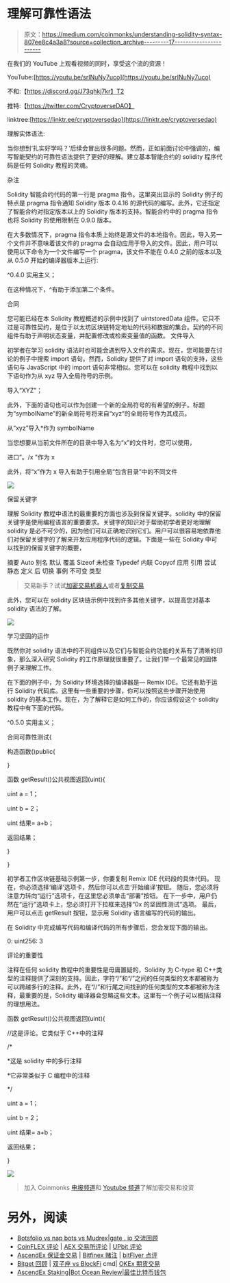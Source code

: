 # 理解可靠性语法

> 原文：<https://medium.com/coinmonks/understanding-solidity-syntax-807ee8c4a3a8?source=collection_archive---------17----------------------->

在我们的 YouTube 上观看视频的同时，享受这个流的资源！

YouTube:[https://youtu.be/srINuNy7uco](https://youtu.be/srINuNy7uco)

不和:【https://discord.gg/J73qhkj7kr】T2

推特:【https://twitter.com/CryptoverseDAO】

linktree:[https://linktr.ee/cryptoversedao](https://linktr.ee/cryptoversedao)

理解实体语法:

当你想到‘扎实好学吗？’后续会冒出很多问题。然而，正如前面讨论中强调的，编写智能契约的可靠性语法提供了更好的理解。建立基本智能合约的 solidity 程序代码是任何 Solidity 教程的灵魂。

杂注

Solidity 智能合约代码的第一行是 pragma 指令。这里突出显示的 Solidity 例子的特点是 pragma 指令通知 Solidity 版本 0.4.16 的源代码的编写。此外，它还指定了智能合约对指定版本以上的 Solidity 版本的支持。智能合约中的 pragma 指令也将 Solidity 的使用限制在 0.9.0 版本。

在大多数情况下，pragma 指令本质上始终是源文件的本地指令。因此，导入另一个文件并不意味着该文件的 pragma 会自动应用于导入的文件。因此，用户可以使用以下命令为一个文件编写一个 pragma，该文件不能在 0.4.0 之前的版本以及从 0.5.0 开始的编译器版本上运行:

^0.4.0 实用主义；

在这种情况下，^有助于添加第二个条件。

合同

您可能已经在本 Solidity 教程概述的示例中找到了 uintstoredData 组件。它只不过是可靠性契约，是位于以太坊区块链特定地址的代码和数据的集合。契约的不同组件有助于声明状态变量，并配置修改或检索变量值的函数。
文件导入

初学者在学习 solidity 语法时也可能会遇到导入文件的需求。现在，您可能要在讨论的例子中搜索 import 语句。然而，Solidity 提供了对 import 语句的支持，这些语句与 JavaScript 中的 import 语句非常相似。您可以在 solidity 教程中找到以下语句作为从 xyz 导入全局符号的示例。

导入“XYZ”；

此外，下面的语句也可以作为创建一个新的全局符号的有希望的例子。标题为“symbolName”的新全局符号将来自“xyz”的全局符号作为其成员。

从“xyz”导入*作为 symbolName

当您想要从当前文件所在的目录中导入名为“x”的文件时，您可以使用，

进口”。/x "作为 x

此外，将“x”作为 x 导入有助于引用全局“包含目录”中的不同文件

![](img/90974197d0c60682c2cd79ba73561e71.png)

保留关键字

理解 Solidity 教程中语法的最重要的方面也涉及到保留关键字。solidity 中的保留关键字是使用编程语言的重要要求。关键字的知识对于帮助初学者更好地理解 solidity 是必不可少的，因为他们可以正确地识别它们。用户可以很容易地依靠他们对保留关键字的了解来开发应用程序代码的逻辑。下面是一些在 Solidity 中可以找到的保留关键字的概要，

摘要
Auto
别名
默认
覆盖
Sizeof
未检查
Typedef
内联
Copyof
应用
引用
尝试
静态
定义
后
切换
事例
不可变
类型

> 交易新手？试试[加密交易机器人](/coinmonks/crypto-trading-bot-c2ffce8acb2a)或者[复制交易](/coinmonks/top-10-crypto-copy-trading-platforms-for-beginners-d0c37c7d698c)

此外，您可以在 solidity 区块链示例中找到许多其他关键字，以提高您对基本 solidity 语法的了解。

![](img/5f8a6d866b2b320eba1712a3fbbef146.png)

学习坚固的运作

既然你对 solidity 语法中的不同组件以及它们与智能合约功能的关系有了清晰的印象，那么深入研究 Solidity 的工作原理就很重要了。让我们举一个最常见的固体例子来理解工作。

在下面的例子中，为 Solidity 环境选择的编译器是— Remix IDE。它还有助于运行 Solidity 代码库。这里有一些重要的步骤，你可以按照这些步骤开始使用 solidity 的基本工作。现在，为了解释它是如何工作的，你应该假设这个 solidity 教程中有下面的代码。

^0.5.0 实用主义；

合同可靠性测试{

构造函数()public{

}

函数 getResult()公共视图返回(uint){

uint a = 1；

uint b = 2；

uint 结果= a+b；

返回结果；

}

}

初学者工作区块链基础示例第一步，你要复制 Remix IDE 代码段的具体代码。
现在，你必须选择‘编译’选项卡，然后你可以点击‘开始编译’按钮。
随后，您必须将注意力转向“运行”选项卡，在这里您必须单击“部署”按钮。
在下一步中，用户仍然在“运行”选项卡上，您必须打开下拉框来选择“0x 的坚固性测试”选项。
最后，用户可以点击 getResult 按钮，显示用 Solidity 语言编写的代码的输出。

在 Solidity 中完成编写代码和编译代码的所有步骤后，您会发现下面的输出。

0: uint256: 3

评论的重要性

注释在任何 solidity 教程中的重要性是毋庸置疑的，Solidity 为 C-type 和 C++类型的注释提供了深刻的支持。因此，字符“/”和“/”之间的任何类型的文本都被称为可以跨越多行的注释。此外，在“//”和行尾之间找到的任何类型的文本都被称为注释，最重要的是，Solidity 编译器会忽略这些文本。这里有一个例子可以概括注释的理想用法。

函数 getResult()公共视图返回(uint){

//这是评论。它类似于 C++中的注释

/*

*这是 solidity 中的多行注释

*它非常类似于 C 编程中的注释

*/

uint a = 1；

uint b = 2；

uint 结果= a+b；

返回结果；

}

![](img/98bbe5e7694cc81ce92d7b48868068ea.png)

> 加入 Coinmonks [电报频道](https://t.me/coincodecap)和 [Youtube 频道](https://www.youtube.com/c/coinmonks/videos)了解加密交易和投资

# 另外，阅读

*   [Botsfolio vs nap bots vs Mudrex](/coinmonks/botsfolio-vs-napbots-vs-mudrex-c81344970c02)|[gate . io 交流回顾](/coinmonks/gate-io-exchange-review-61bf87b7078f)
*   [CoinFLEX 评论](https://coincodecap.com/coinflex-review) | [AEX 交易所评论](https://coincodecap.com/aex-exchange-review) | [UPbit 评论](https://coincodecap.com/upbit-review)
*   [AscendEx 保证金交易](https://coincodecap.com/ascendex-margin-trading) | [Bitfinex 赌注](https://coincodecap.com/bitfinex-staking) | [bitFlyer 点评](https://coincodecap.com/bitflyer-review)
*   [Bitget 回顾](https://coincodecap.com/bitget-review) | [双子座 vs BlockFi](https://coincodecap.com/gemini-vs-blockfi) cmd| [OKEx 期货交易](https://coincodecap.com/okex-futures-trading)
*   [AscendEx Staking](https://coincodecap.com/ascendex-staking)|[Bot Ocean Review](https://coincodecap.com/bot-ocean-review)|[最佳比特币钱包](https://coincodecap.com/bitcoin-wallets-india)